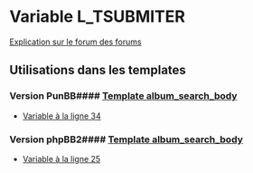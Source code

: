 # Variable L_TSUBMITER
[Explication sur le forum des forums](http://forum.forumactif.com/t294113-listing-des-variables#L_TSUBMITER)
## Utilisations dans les templates
### Version PunBB#### [Template album_search_body](punbb/album_search_body.md)
* [Variable à la ligne 34](../punbb/album_search_body.tpl#L34)
### Version phpBB2#### [Template album_search_body](subsilver/album_search_body.md)
* [Variable à la ligne 25](../subsilver/album_search_body.tpl#L25)